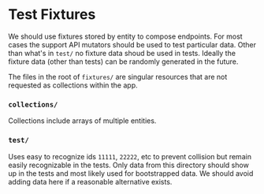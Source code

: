 # Test Fixtures

We should use fixtures stored by entity to compose endpoints.
For most cases the support API mutators should be used to test particular data.
Other than what's in `test/` no fixture data shoud be used in tests.
Ideally the fixture data (other than tests) can be randomly generated in the future.

The files in the root of `fixtures/` are singular resources that are not requested
as collections within the app.

### `collections/`

Collections include arrays of multiple entities.

### `test/`

Uses easy to recognize ids `11111`, `22222`, etc to prevent collision but remain
easily recognizable in the tests.
Only data from this directory should show up in the tests and most likely used for
bootstrapped data. We should avoid adding data here if a reasonable alternative exists.
